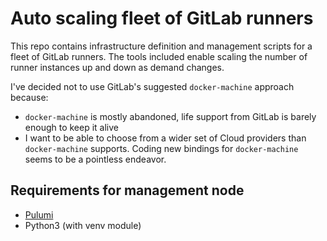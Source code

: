 # Auto scaling fleet of GitLab runners

This repo contains infrastructure definition and management scripts for a
fleet of GitLab runners. The tools included enable scaling the number of
runner instances up and down as demand changes.

I've decided not to use GitLab's suggested `docker-machine` approach because:

- `docker-machine` is mostly abandoned, life support from GitLab is barely
  enough to keep it alive
- I want to be able to choose from a wider set of Cloud providers than
  `docker-machine` supports. Coding new bindings for `docker-machine` seems
  to be a pointless endeavor.


## Requirements for management node

- [Pulumi](https://www.pulumi.com/docs/get-started/install/)
- Python3 (with venv module)
